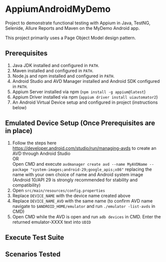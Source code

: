 # AppiumAndroidMyDemo
Project to demonstrate functional testing with Appium in Java, TestNG, Selenide, Allure Reports and Maven on the MyDemo Android app.

This project primarily uses a Page Object Model design pattern.

## Prerequisites

1. Java JDK installed and configured in `PATH`.
2. Maven installed and configured in `PATH`.
3. Node.js and npm installed and configured in `PATH`.
4. Android Studio and AVD Manager installed and Android SDK configured in `PATH`.
5. Appium Server installed via npm (`npm install -g appium@latest`)
6. Appium Driver installed via npm (`appium driver install uiautomator2`)
7. An Android Virtual Device setup and configured in project (instructions below)

## Emulated Device Setup (Once Prerequisites are in place)
1. Follow the steps here https://developer.android.com/studio/run/managing-avds to create an AVD through Android Studio  
OR  
Open CMD and execute `avdmanager create avd --name MyAVDName --package "system-images;android-29;google_apis;x86"` replacing the name with
your own choice of name and Android system image (Android 10/API 29 is strongly recommended for stability and compatibility)
2. Open `src/main/resources/config.properties`
3. Replace `DEVICE_NAME` with the device name created above
4. Replace `DEVICE_NAME_AVD` with the same name (to confirm AVD name navigate to `$ANDROID_HOME/emulator` and run `./emulator -list-avds`
    in CMD)
5. Open CMD while the AVD is open and run `adb devices` in CMD. Enter the returned emulator-XXXX text into `UDID`


## Execute Test Suite

## Scenarios Tested
